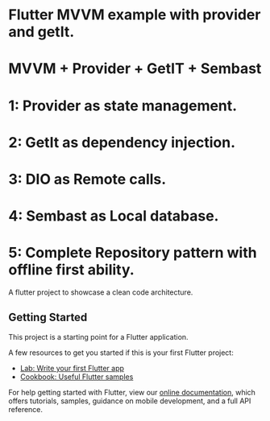 # Flutter MVVM example with provider and getIt.
# MVVM + Provider + GetIT + Sembast
# 1: Provider as state management.
# 2: GetIt as dependency injection.
# 3: DIO as Remote calls.
# 4: Sembast as Local database.
# 5: Complete Repository pattern with offline first ability.
A flutter project to showcase a clean code architecture.
## Getting Started

This project is a starting point for a Flutter application.

A few resources to get you started if this is your first Flutter project:

- [Lab: Write your first Flutter app](https://flutter.dev/docs/get-started/codelab)
- [Cookbook: Useful Flutter samples](https://flutter.dev/docs/cookbook)

For help getting started with Flutter, view our
[online documentation](https://flutter.dev/docs), which offers tutorials,
samples, guidance on mobile development, and a full API reference.
